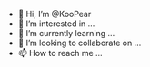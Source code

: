 - 👋 Hi, I’m @KooPear
- 👀 I’m interested in ...
- 🌱 I’m currently learning ...
- 💞️ I’m looking to collaborate on ...
- 📫 How to reach me ...

<!---
KooPear/KooPear is a ✨ special ✨ repository because its `README.md` (this file) appears on your GitHub profile.
You can click the Preview link to take a look at your changes.
--->
